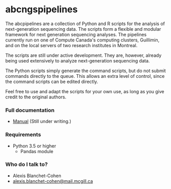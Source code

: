 # abcngspipelines

The abcpipelines are a collection of Python and R scripts for the analysis of next-generation sequencing data.
The scripts form a flexible and modular framework for next generation sequencing analyses.
The pipelines currently run on one of Compute Canada's computing clusters, Guillimin, and on the local servers of two research institutes in Montreal.

The scripts are still under active development.
They are, however, already being used extensively to analyze next-generation sequencing data.

The Python scripts simply generate the command scripts, but do not submit commands directly to the queue.
This allows an extra level of control, since the command scripts can be edited directly.

Feel free to use and adapt the scripts for your own use, as long as you give credit to the original authors.

### Full documentation ###
* [Manual](manual/manual.pdf) (Still under writing.)

### Requirements
* Python 3.5 or higher
    * Pandas module

### Who do I talk to? ###

* Alexis Blanchet-Cohen
* alexis.blanchet-cohen@mail.mcgill.ca
